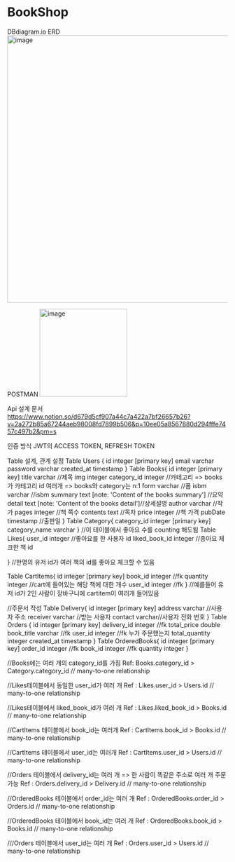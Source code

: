 # BookShop

DBdiagram.io ERD
<img width="610" alt="image" src="https://github.com/user-attachments/assets/4588abdd-27fd-4ae4-a41a-412e8995ac56">

POSTMAN
<img width="200" alt="image" src="https://github.com/user-attachments/assets/7fa43a63-6af4-467e-84b6-f84957fe177c">

Api 설계 문서
https://www.notion.so/d679d5cf907a44c7a422a7bf26657b26?v=2a272b85a67244aeb98008fd7899b506&p=10ee05a8567880d294fffe7457c497b2&pm=s

인증 방식
JWT의 ACCESS TOKEN, REFRESH TOKEN

Table 설계, 관계 설정
Table Users {
  id integer [primary key]
  email varchar
  password varchar
  created_at timestamp
}
Table Books{
  id integer [primary key]
  title varchar //제목
  img integer
  category_id integer //카테고리 => books가 카테고리 id 여러개 => books와 category는 n:1
  form varchar //폼
  isbm varchar //isbm
  summary text [note: 'Content of the books summary'] //요약
  detail text [note: 'Content of the books detail']//상세설명
  author varchar //작가
  pages integer //책 쪽수
  contents text //목차
  price integer //책 가격
  pubDate timestamp //출판일
}
Table Category{
  category_id integer [primary key]
  category_name varchar
}
//이 테이블에서 좋아요 수를 counting 해도됨
Table Likes{
  user_id integer  //좋아요를 한 사용자 id
  liked_book_id integer //종아요 체크한 책 id

}
//한명의 유저 id가 여러 책의 id를 좋아요 체크할 수 있음

Table CartItems{
  id integer [primary key] 
  book_id integer //fk
  quantity integer //cart에 들어있는 해당 책에 대한 개수
  user_id integer //fk 
}
//예를들어 유저 id가 2인 사람이 장바구니에 cartitem이 여러개 들어있음


//주문서 작성
Table Delivery{
  id integer [primary key]
  address varchar //사용자 주소
  receiver varchar //받는 사용자
  contact varchar//사용자 전화 번호
}
Table Orders {
  id integer [primary key]
  delivery_id integer //fk
  total_price double
  book_title varchar //fk
  user_id integer //fk 누가 주문했는지
  total_quantity integer 
  created_at timestamp
}
Table OrderedBooks{
  id integer [primary key]
  order_id integer //fk
  book_id integer //fk
  quantity integer 
}

//Books에는 여러 개의 category_id를 가짐
Ref: Books.category_id > Category.category_id // many-to-one relationship 

//Likes테이블에서 동일한 user_id가 여러 개
Ref : Likes.user_id > Users.id // many-to-one relationship 

//Likes테이블에서 liked_book_id가 여러 개
Ref : Likes.liked_book_id > Books.id // many-to-one relationship 

//CartItems 테이블에서 book_id는 여러개
Ref : CartItems.book_id > Books.id //  many-to-one relationship 

//CartItems 테이블에서 user_id는 여러개
Ref : CartItems.user_id > Users.id //  many-to-one relationship 

//Orders 테이블에서 delivery_id는 여러 개 => 한 사람이 똑같은 주소로 여러 개 주문 가능
Ref : Orders.delivery_id > Delivery.id //  many-to-one relationship 

//OrderedBooks 테이블에서 order_id는 여러 개 
Ref : OrderedBooks.order_id > Orders.id //  many-to-one relationship 

//OrderedBooks 테이블에서 book_id는 여러 개 
Ref : OrderedBooks.book_id > Books.id //  many-to-one relationship 

///Orders 테이블에서 user_id는 여러 개
Ref : Orders.user_id > Users.id //  many-to-one relationship 
